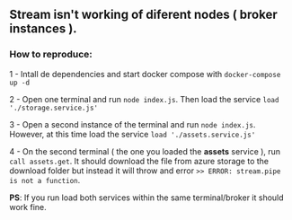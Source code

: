 ## Stream isn't working of diferent nodes ( broker instances ).

### How to reproduce:

1 - Intall de dependencies and start docker compose with `docker-compose up -d`

2 - Open one terminal and run `node index.js`. Then load the service `load './storage.service.js'`

3 - Open a second instance of the terminal and run `node index.js`. However, at this time load the service `load './assets.service.js'`

4 - On the second terminal ( the one you loaded the **assets** service ), run `call assets.get`. It should download the file from azure storage to the download folder but instead it will throw and error `>> ERROR: stream.pipe is not a function`.


**PS**: If you run load both services within the same terminal/broker it should work fine.